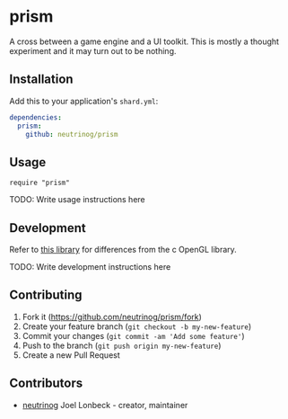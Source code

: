 # prism

A cross between a game engine and a UI toolkit.
This is mostly a thought experiment and it may turn out to be nothing.

## Installation

Add this to your application's `shard.yml`:

```yaml
dependencies:
  prism:
    github: neutrinog/prism
```

## Usage

```crystal
require "prism"
```

TODO: Write usage instructions here

## Development

Refer to [this library](https://github.com/calebuharrison/LibGL) for differences from the c OpenGL library.

TODO: Write development instructions here

## Contributing

1. Fork it (<https://github.com/neutrinog/prism/fork>)
2. Create your feature branch (`git checkout -b my-new-feature`)
3. Commit your changes (`git commit -am 'Add some feature'`)
4. Push to the branch (`git push origin my-new-feature`)
5. Create a new Pull Request

## Contributors

- [neutrinog](https://github.com/neutrinog) Joel Lonbeck - creator, maintainer
